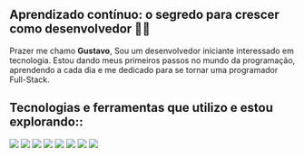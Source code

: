 ## Aprendizado contínuo: o segredo para crescer como desenvolvedor 👨‍💻

Prazer me chamo **Gustavo**, Sou um desenvolvedor iniciante interessado em tecnologia. Estou dando meus primeiros passos no mundo da programação, aprendendo a cada dia e me dedicado para se tornar uma programador Full-Stack.

## Tecnologias e ferramentas que utilizo e estou explorando::

[![](https://skillicons.dev/icons?i=lua)](https://www.lua.org/docs.html)
[![](https://skillicons.dev/icons?i=html)](https://developer.mozilla.org/en-US/docs/Web/HTML)
[![](https://skillicons.dev/icons?i=css)](https://developer.mozilla.org/en-US/docs/Web/CSS)
[![](https://skillicons.dev/icons?i=js)](https://developer.mozilla.org/en-US/docs/Web/JavaScript)
[![](https://skillicons.dev/icons?i=java)]((https://www.java.com/pt-BR/))
[![](https://skillicons.dev/icons?i=react)](https://react.dev/)
[![](https://skillicons.dev/icons?i=mysql)](https://www.mysql.com/)
[![](https://skillicons.dev/icons?i=mysql)]([https://www.mysql.com/](https://dotnet.microsoft.com/pt-br/languages/csharp))

